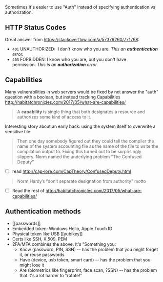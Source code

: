 Sometimes it's easier to use "Auth" instead of specifying authentication vs authorization.
## HTTP Status Codes
Great answer from https://stackoverflow.com/a/57376260/771768:
- `401` UNAUTHORIZED:  I don't know who you are. _This an **authentication** error._
- `403` FORBIDDEN: I know who you are, but you don't have permission. _This is an **authorization** error._

## Capabilities
Many vulnerabilities in web servers would be fixed by not answer the "auth" question with a boolean, but instead tracking Capabilities
http://habitatchronicles.com/2017/05/what-are-capabilities/

>A **capability** is single thing that both designates a resource and authorizes some kind of access to it.

Interesting story about an early hack: using the system itself to overwrite a sensitive file:
>Then one day somebody figured out they could tell the compiler the name of the system accounting file as the name of the file to write the compilation output to. 
>Fixing this turned out to be surprisingly slippery. Norm named the underlying problem “The Confused Deputy”
- [ ] read http://cap-lore.com/CapTheory/ConfusedDeputy.html


>Norm Hardy’s “don’t separate designation from authority” motto
- [ ] Read the rest of http://habitatchronicles.com/2017/05/what-are-capabilities/

## Authentication methods
- [[passwords]]
- Embedded token: Windows Hello, Apple Touch ID
- Physical token like USB [[yubikey]]
- Certs like SSH, X.509, PEM
- 2FA/MFA combines the above. It's "Something you:
	- Know (password, PIN, SSN) -- has the problem that you might forget it, or reuse passwords
	- Have (device, usb token, smart card) -- has the problem that you might lose it
	- Are (biometrics like fingerprint, face scan, ?SSN) -- has the problem that it's a lot harder to "rotate!"
